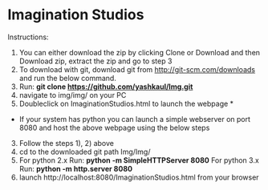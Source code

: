 # Imagination Studios


Instructions:

1) You can either download the zip by clicking Clone or Download and then Download zip, extract the zip and go to step 3
2) To download with git, download git from http://git-scm.com/downloads and run the below command.
2) Run: **git clone https://github.com/yashkaul/Img.git**
3) navigate to img/img/ on your PC
4) Doubleclick on ImaginationStudios.html to launch the webpage *

* If your system has python you can launch a simple webserver on port 8080 and host the above webpage using the below steps

3) Follow the steps 1), 2) above
4) cd to the downloaded git path Img/Img/ 
5) For python 2.x Run: **python -m SimpleHTTPServer 8080**        For python 3.x Run: **python -m http.server 8080**
6) launch http://localhost:8080/ImaginationStudios.html from your browser




